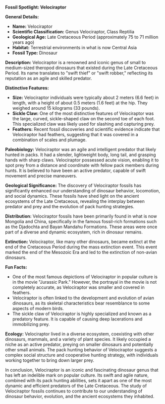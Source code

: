 **Fossil Spotlight: Velociraptor**

**General Details:**
- **Name:** Velociraptor
- **Scientific Classification:** Genus Velociraptor, Class Reptilia
- **Geological Age:** Late Cretaceous Period (approximately 75 to 71 million years ago)
- **Habitat:** Terrestrial environments in what is now Central Asia
- **Fossil Type:** Dinosaur

**Description:**
Velociraptor is a renowned and iconic genus of small to medium-sized theropod dinosaurs that existed during the Late Cretaceous Period. Its name translates to "swift thief" or "swift robber," reflecting its reputation as an agile and skilled predator.

**Distinctive Features:**
- **Size:** Velociraptor individuals were typically about 2 meters (6.6 feet) in length, with a height of about 0.5 meters (1.6 feet) at the hip. They weighed around 15 kilograms (33 pounds).
- **Sickle Claw:** One of the most distinctive features of Velociraptor was the large, curved, sickle-shaped claw on the second toe of each foot. This specialized claw was likely used for slashing and capturing prey.
- **Feathers:** Recent fossil discoveries and scientific evidence indicate that Velociraptor had feathers, suggesting that it was covered in a combination of scales and plumage.

**Paleobiology:**
Velociraptor was an agile and intelligent predator that likely hunted in packs. It had a slender, lightweight body, long tail, and grasping hands with sharp claws. Velociraptor possessed acute vision, enabling it to spot prey from a distance and coordinate with fellow pack members during hunts. It is believed to have been an active predator, capable of swift movement and precise maneuvers.

**Geological Significance:**
The discovery of Velociraptor fossils has significantly enhanced our understanding of dinosaur behavior, locomotion, and social dynamics. These fossils have shed light on the ancient ecosystems of the Late Cretaceous, revealing the interplay between predator and prey and the evolution of pack hunting strategies.

**Distribution:**
Velociraptor fossils have been primarily found in what is now Mongolia and China, specifically in the famous fossil-rich formations such as the Djadochta and Bayan Mandahu Formations. These areas were once part of a diverse and dynamic ecosystem, rich in dinosaur remains.

**Extinction:**
Velociraptor, like many other dinosaurs, became extinct at the end of the Cretaceous Period during the mass extinction event. This event marked the end of the Mesozoic Era and led to the extinction of non-avian dinosaurs.

**Fun Facts:**
- One of the most famous depictions of Velociraptor in popular culture is in the movie "Jurassic Park." However, the portrayal in the movie is not completely accurate, as Velociraptor was smaller and covered in feathers.
- Velociraptor is often linked to the development and evolution of avian dinosaurs, as its skeletal characteristics bear resemblance to some aspects of modern birds.
- The sickle claw of Velociraptor is highly specialized and known as a predatory feature. It is capable of causing deep lacerations and immobilizing prey.

**Ecology:**
Velociraptor lived in a diverse ecosystem, coexisting with other dinosaurs, mammals, and a variety of plant species. It likely occupied a niche as an active predator, preying on smaller dinosaurs and potentially other small animals. The pack hunting behavior of Velociraptor suggests a complex social structure and cooperative hunting strategy, with individuals working together to bring down larger prey.

In conclusion, Velociraptor is an iconic and fascinating dinosaur genus that has left an indelible mark on popular culture. Its swift and agile nature, combined with its pack hunting abilities, sets it apart as one of the most dynamic and efficient predators of the Late Cretaceous. The study of Velociraptor fossils continues to contribute to our understanding of dinosaur behavior, evolution, and the ancient ecosystems they inhabited.